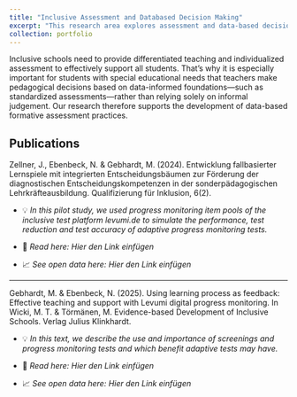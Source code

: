 ```yaml
---
title: "Inclusive Assessment and Databased Decision Making"
excerpt: "This research area explores assessment and data-based decision making in inclusive education. It combines studies on teacher judgement, use of reference norms, and tools to support databased decision making. Goal is to support the data driven decisions of teachers."
collection: portfolio
---
```


Inclusive schools need to provide differentiated teaching and individualized assessment to effectively support all students. That’s why it is especially important for students with special educational needs that teachers make pedagogical decisions based on data-informed foundations—such as standardized assessments—rather than relying solely on informal judgement. Our research therefore supports the development of data-based formative assessment practices.

## Publications

Zellner, J., Ebenbeck, N. & Gebhardt, M. (2024). Entwicklung fallbasierter Lernspiele mit integrierten Entscheidungsbäumen zur Förderung der diagnostischen Entscheidungskompetenzen in der sonderpädagogischen Lehrkräfteausbildung. Qualifizierung für Inklusion, 6(2).

* :bulb: *In this pilot study, we used progress monitoring item pools of the inclusive test platform levumi.de to simulate the performance, test reduction and test accuracy of adaptive progress monitoring tests.*

* :page_facing_up: *Read here: Hier den Link einfügen*

* :chart_with_upwards_trend: *See open data here: Hier den Link einfügen*
  
---

Gebhardt, M. & Ebenbeck, N. (2025). Using learning process as feedback: Effective teaching and support with Levumi digital progress monitoring. In Wicki, M. T. & Törmänen, M. Evidence-based Development of Inclusive Schools. Verlag Julius Klinkhardt.

* :bulb: *In this text, we describe the use and importance of screenings and progress monitoring tests and which benefit adaptive tests may have.*

* :page_facing_up: *Read here: Hier den Link einfügen*

* :chart_with_upwards_trend: *See open data here: Hier den Link einfügen*
